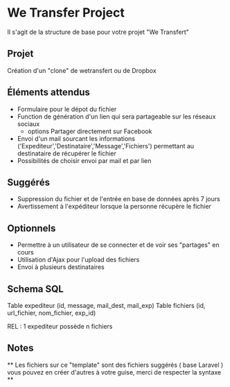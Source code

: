 # We Transfer Project

Il s'agit de la structure de base pour votre projet "We Transfert"

## Projet 

Création d'un "clone" de wetransfert  ou de Dropbox

## Éléments attendus

* Formulaire pour le dépot du fichier
* Function de génération d'un lien qui sera partageable sur les réseaux sociaux
    * options Partager directement sur Facebook
* Envoi d'un mail sourcant les informations ('Expediteur','Destinataire','Message','Fichiers') permettant au destinataire de récupérer le fichier
* Possibilités de choisir envoi par mail et par lien

## Suggérés
* Suppression du fichier et de l'entrée en base de données après 7 jours
* Avertissement à l'expéditeur lorsque la personne récupère le fichier

## Optionnels
* Permettre à un utilisateur de se connecter et de voir ses "partages" en cours
* Utilisation d'Ajax pour l'upload des fichiers
* Envoi à plusieurs destinataires

## Schema SQL

Table expediteur (id, message, mail_dest, mail_exp)
Table fichiers (id, url_fichier, nom_fichier, exp_id)

REL : 1 expediteur possède n fichiers

## Notes 

** Les fichiers sur ce "template" sont des fichiers suggérés ( base Laravel ) vous pouvez en créer d'autres à votre guise, merci de respecter la syntaxe ** 
